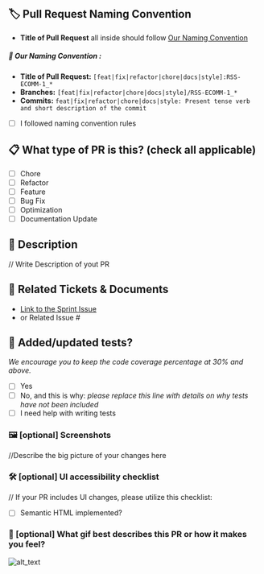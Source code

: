 ## 🏷️ Pull Request Naming Convention
- **Title of Pull Request** all inside should follow [Our Naming Convention](#our-naming-convention) 
##### 🤝 Our Naming Convention :
- **Title of Pull Request:** ```[feat|fix|refactor|chore|docs|style]:RSS-ECOMM-1_*```
- **Branches:** ```[feat|fix|refactor|chore|docs|style]/RSS-ECOMM-1_*```
- **Commits:** ```feat|fix|refactor|chore|docs|style: Present tense verb and short description of the commit ``` 
  
 - [ ] I followed naming convention rules

## 📋 What type of PR is this? (check all applicable)
- [ ] Chore
- [ ] Refactor
- [ ] Feature
- [ ] Bug Fix
- [ ] Optimization
- [ ] Documentation Update

## 📝 Description
// Write Description of yout PR

## 🔗 Related Tickets & Documents
- [Link to the Sprint Issue](https://github.com/rolling-scopes-school/tasks/blob/master/tasks/eCommerce-Application/Sprints/)
- or Related Issue #
## 🧪 Added/updated tests?
_We encourage you to keep the code coverage percentage at 30% and above._

- [ ] Yes
- [ ] No, and this is why: _please replace this line with details on why tests
      have not been included_
- [ ] I need help with writing tests

### 🖼️ [optional] Screenshots
//Describe the big picture of your changes here

### 🛠️ [optional] UI accessibility checklist
// If your PR includes UI changes, please utilize this checklist:
- [ ] Semantic HTML implemented?



### 💭 [optional] What gif best describes this PR or how it makes you feel?

![alt_text](gif_link)
